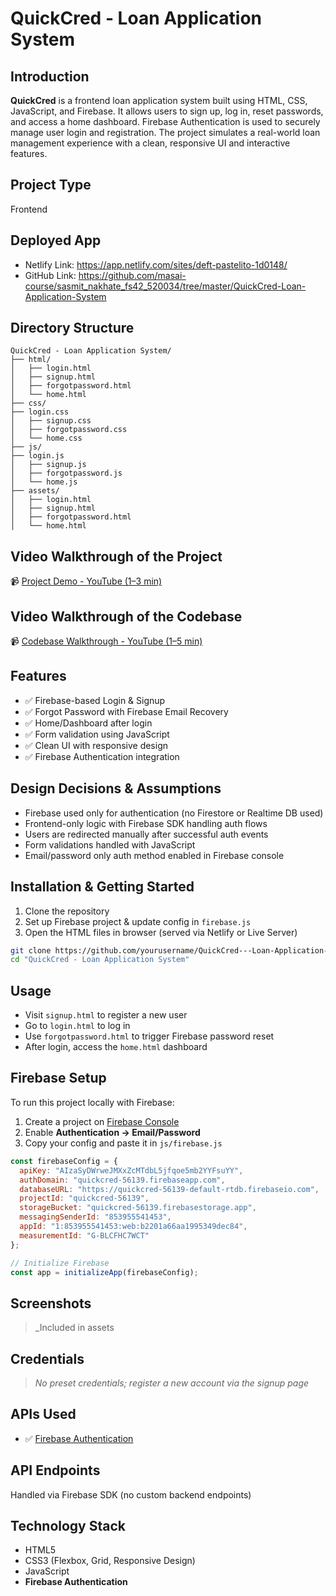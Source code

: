 
# QuickCred - Loan Application System

## Introduction
**QuickCred** is a frontend loan application system built using HTML, CSS, JavaScript, and Firebase. It allows users to sign up, log in, reset passwords, and access a home dashboard. Firebase Authentication is used to securely manage user login and registration. The project simulates a real-world loan management experience with a clean, responsive UI and interactive features.

## Project Type
Frontend

## Deployed App  
- Netlify Link: https://app.netlify.com/sites/deft-pastelito-1d0148/
- GitHub Link: https://github.com/masai-course/sasmit_nakhate_fs42_520034/tree/master/QuickCred-Loan-Application-System

## Directory Structure
```
QuickCred - Loan Application System/
├── html/
│   ├── login.html
│   ├── signup.html
│   ├── forgotpassword.html
│   └── home.html
├── css/
├── login.css
│   ├── signup.css
│   ├── forgotpassword.css
│   └── home.css
├── js/
├── login.js
│   ├── signup.js
│   ├── forgotpassword.js
│   └── home.js
├── assets/
│   ├── login.html
│   ├── signup.html
│   ├── forgotpassword.html
│   └── home.html
```

## Video Walkthrough of the Project
📹 [Project Demo - YouTube (1–3 min)](https://youtube.com/link-to-project-demo)

## Video Walkthrough of the Codebase
📹 [Codebase Walkthrough - YouTube (1–5 min)](https://youtube.com/link-to-code-tour)

## Features
- ✅ Firebase-based Login & Signup  
- ✅ Forgot Password with Firebase Email Recovery  
- ✅ Home/Dashboard after login  
- ✅ Form validation using JavaScript  
- ✅ Clean UI with responsive design  
- ✅ Firebase Authentication integration

## Design Decisions & Assumptions
- Firebase used only for authentication (no Firestore or Realtime DB used)
- Frontend-only logic with Firebase SDK handling auth flows
- Users are redirected manually after successful auth events
- Form validations handled with JavaScript
- Email/password only auth method enabled in Firebase console

## Installation & Getting Started

1. Clone the repository
2. Set up Firebase project & update config in `firebase.js`
3. Open the HTML files in browser (served via Netlify or Live Server)

```bash
git clone https://github.com/yourusername/QuickCred---Loan-Application-System.git
cd "QuickCred - Loan Application System"
```

## Usage

- Visit `signup.html` to register a new user  
- Go to `login.html` to log in  
- Use `forgotpassword.html` to trigger Firebase password reset  
- After login, access the `home.html` dashboard  

## Firebase Setup

To run this project locally with Firebase:
1. Create a project on [Firebase Console](https://console.firebase.google.com)
2. Enable **Authentication → Email/Password**
3. Copy your config and paste it in `js/firebase.js`

```js
const firebaseConfig = {
  apiKey: "AIzaSyDWrweJMXxZcMTdbL5jfqoe5mb2YYFsuYY",
  authDomain: "quickcred-56139.firebaseapp.com",
  databaseURL: "https://quickcred-56139-default-rtdb.firebaseio.com",
  projectId: "quickcred-56139",
  storageBucket: "quickcred-56139.firebasestorage.app",
  messagingSenderId: "853955541453",
  appId: "1:853955541453:web:b2201a66aa1995349dec84",
  measurementId: "G-BLCFHC7WCT"
};

// Initialize Firebase
const app = initializeApp(firebaseConfig);

```

## Screenshots
> _Included in assets

## Credentials
> _No preset credentials; register a new account via the signup page_

## APIs Used
- ✅ [Firebase Authentication](https://firebase.google.com/products/auth)

## API Endpoints
Handled via Firebase SDK (no custom backend endpoints)

## Technology Stack
- HTML5  
- CSS3 (Flexbox, Grid, Responsive Design)  
- JavaScript  
- **Firebase Authentication**
